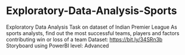 # Exploratory-Data-Analysis-Sports
Exploratory Data Analysis Task on dataset of Indian Premier League 
As sports analysts, find out the most successful teams, players and factors contributing win or loss of a team 
Dataset: https://bit.ly/34SRn3b
Storyboard using PowerBI 
level: Advanced 
